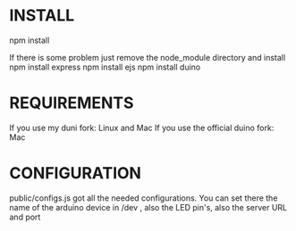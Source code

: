 INSTALL
=======

npm install

If there is some problem just remove the node_module directory and install
npm install express
npm install ejs
npm install duino

REQUIREMENTS
========

If you use my duni fork: Linux and Mac
If you use the official duino fork: Mac

CONFIGURATION
========

public/configs.js got all the needed configurations. You can set there the name of the arduino device in /dev , also the LED pin's, also the server URL and port
